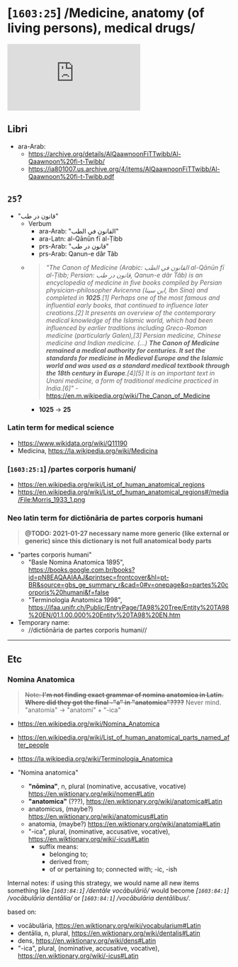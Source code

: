 # [`1603:25`] /Medicine, anatomy (of living persons), medical drugs/

![al-Qānūn fī al-Ṭibb](https://ia801007.us.archive.org/BookReader/BookReaderImages.php?zip=/4/items/AlQaawnoonFiTTwibb/Al-Qaawnoon%20fi-t-Twibb_jp2.zip&file=Al-Qaawnoon%20fi-t-Twibb_jp2/Al-Qaawnoon%20fi-t-Twibb_0000.jp2&id=AlQaawnoonFiTTwibb&scale=8&rotate=0)

## Libri
- ara-Arab:
  - https://archive.org/details/AlQaawnoonFiTTwibb/Al-Qaawnoon%20fi-t-Twibb/
  - https://ia801007.us.archive.org/4/items/AlQaawnoonFiTTwibb/Al-Qaawnoon%20fi-t-Twibb.pdf

## `25`?
- "قانون در طب"
  - Verbum
    - ara-Arab: "القانون في الطب"
    - ara-Latn: al-Qānūn fī al-Ṭibb
    - prs-Arab: "قانون در طب"
    - prs-Arab: Qanun-e dâr Tâb
  - > _"The Canon of Medicine (Arabic: القانون في الطب al-Qānūn fī al-Ṭibb; Persian: قانون در طب, Qanun-e dâr Tâb) is an encyclopedia of medicine in five books compiled by Persian physician-philosopher Avicenna (ابن سینا, Ibn Sina) and completed in **1025**.[1] Perhaps one of the most famous and influential early books, that continued to influence later creations.[2] It presents an overview of the contemporary medical knowledge of the Islamic world, which had been influenced by earlier traditions including Greco-Roman medicine (particularly Galen),[3] Persian medicine, Chinese medicine and Indian medicine. (...) **The Canon of Medicine remained a medical authority for centuries. It set the standards for medicine in Medieval Europe and the Islamic world and was used as a standard medical textbook through the 18th century in Europe**.[4][5] It is an important text in Unani medicine, a form of traditional medicine practiced in India.[6]"_ - https://en.m.wikipedia.org/wiki/The_Canon_of_Medicine
    - **1025** -> **25**

### Latin term for medical science
- https://www.wikidata.org/wiki/Q11190
- Medicina, https://la.wikipedia.org/wiki/Medicina


### [`1603:25:1`] /partes corporis humani/

- https://en.wikipedia.org/wiki/List_of_human_anatomical_regions
- https://en.wikipedia.org/wiki/List_of_human_anatomical_regions#/media/File:Morris_1933_1.png

### Neo latin term for dictiōnāria de partes corporis humani
> **@TODO: 2021-01-27 necessary name more generic (like external or generic) since this dictionary is not full anatomical body parts**

- "partes corporis humani"
  - "Basle Nomina Anatomica 1895", https://books.google.com.br/books?id=pN8EAQAAIAAJ&printsec=frontcover&hl=pt-BR&source=gbs_ge_summary_r&cad=0#v=onepage&q=partes%20corporis%20humani&f=false
  - "Terminologia Anatomica 1998", https://ifaa.unifr.ch/Public/EntryPage/TA98%20Tree/Entity%20TA98%20EN/01.1.00.000%20Entity%20TA98%20EN.htm
- Temporary name:
  - //dictiōnāria de partes corporis humani//

----

## Etc
### Nomina Anatomica

> <s>Note: **I'm not finding exact grammar of nomina anatomica in Latin. Where did they got the final -"a" in "anatomica"????**</s>
> Never mind. "anatomia" -> "anatomi" + "-ica"

- https://en.wikipedia.org/wiki/Nomina_Anatomica
- https://en.wikipedia.org/wiki/List_of_human_anatomical_parts_named_after_people
- https://la.wikipedia.org/wiki/Terminologia_Anatomica

- "Nomina anatomica"
  - **"nōmina"**, n, plural (nominative, accusative, vocative) https://en.wiktionary.org/wiki/nomen#Latin
  - **"anatomica"** (???), https://en.wiktionary.org/wiki/anatomica#Latin
  - anatomicus, (maybe?) https://en.wiktionary.org/wiki/anatomicus#Latin
  - anatomia, (maybe?) https://en.wiktionary.org/wiki/anatomia#Latin
  - "-ica", plural, (nominative, accusative, vocative), https://en.wiktionary.org/wiki/-icus#Latin
    - suffix means:
      - belonging to; 
      - derived from;
      - of or pertaining to; connected with; -ic, -ish
 
Internal notes: if using this strategy, we would name all new items something like _[`1603:84:1`] /dentāle vocābulāriō/_ would become _[`1603:84:1`] /vocābulāria dentālia/_ or _[`1603:84:1`] /vocābulāria dentālibus/_.

based on:
- vocābulāria, https://en.wiktionary.org/wiki/vocabularium#Latin
- dentālia, n, plural, https://en.wiktionary.org/wiki/dentalis#Latin
- dens, https://en.wiktionary.org/wiki/dens#Latin
- "-ica", plural, (nominative, accusative, vocative), https://en.wiktionary.org/wiki/-icus#Latin
